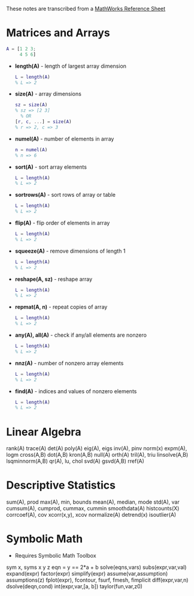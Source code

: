 
These notes are transcribed from a [MathWorks Reference Sheet](./extra/mathworks_reference.pdf)

# Matrices and Arrays

```matlab
A = [1 2 3;
     4 5 6]
```

* **length(A)** - length of largest array dimension
  ```matlab
  L = length(A)
  % L => 2
  ```
* **size(A)** - array dimensions
  ```matlab
  sz = size(A)
  % sz => [2 3]
    % OR
  [r, c, ...] = size(A)
  % r => 2, c => 3
  ```
* **numel(A)** - number of elements in array
  ```matlab
  n = numel(A)
  % n => 6
  ```
* **sort(A)** - sort array elements
  ```matlab
  L = length(A)
  % L => 2
  ```
* **sortrows(A)** - sort rows of array or table
  ```matlab
  L = length(A)
  % L => 2
  ```
* **flip(A)** - flip order of elements in array
  ```matlab
  L = length(A)
  % L => 2
  ```
* **squeeze(A)** - remove dimensions of length 1
  ```matlab
  L = length(A)
  % L => 2
  ```
* **reshape(A, sz)** - reshape array
  ```matlab
  L = length(A)
  % L => 2
  ```
* **repmat(A, n)** - repeat copies of array
  ```matlab
  L = length(A)
  % L => 2
  ```
* **any(A), all(A)** - check if any/all elements are nonzero
  ```matlab
  L = length(A)
  % L => 2
  ```
* **nnz(A)** - number of nonzero array elements
  ```matlab
  L = length(A)
  % L => 2
  ```
* **find(A)** - indices and values of nonzero elements
  ```matlab
  L = length(A)
  % L => 2
  ```

# Linear Algebra

rank(A) trace(A)
det(A)
poly(A)
eig(A), eigs inv(A), pinv norm(x) expm(A), logm cross(A,B) dot(A,B) kron(A,B) null(A)
orth(A)
tril(A), triu linsolve(A,B) lsqminnorm(A,B) qr(A), lu, chol svd(A) gsvd(A,B) rref(A)

# Descriptive Statistics

sum(A), prod
max(A), min, bounds mean(A), median, mode std(A), var
cumsum(A), cumprod, cummax, cummin
smoothdata(A) histcounts(X) corrcoef(A), cov xcorr(x,y), xcov normalize(A) detrend(x) isoutlier(A)

# Symbolic Math
* Requires Symbolic Math Toolbox

sym x, syms x y z eqn = y == 2*a + b solve(eqns,vars)
subs(expr,var,val) expand(expr) factor(expr) simplify(expr) assume(var,assumption) assumptions(z)
fplot(expr), fcontour, fsurf, fmesh, fimplicit
diff(expr,var,n) dsolve(deqn,cond)
int(expr,var,[a, b]) taylor(fun,var,z0)
